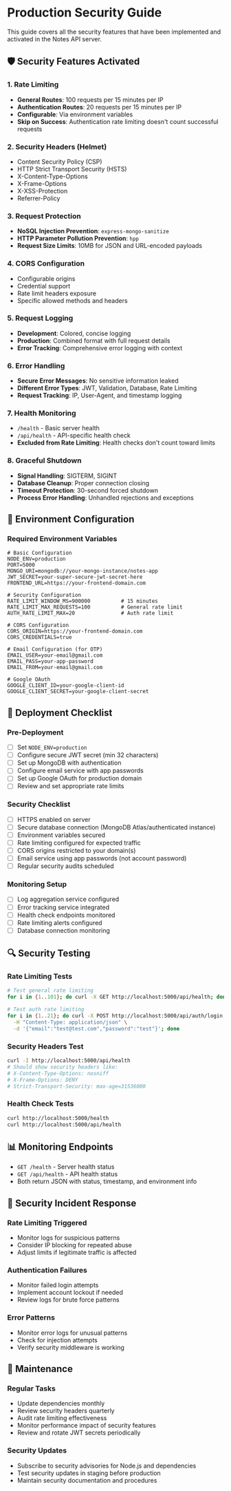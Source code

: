 # Production Security Guide

This guide covers all the security features that have been implemented and activated in the Notes API server.

## 🛡️ Security Features Activated

### 1. Rate Limiting
- **General Routes**: 100 requests per 15 minutes per IP
- **Authentication Routes**: 20 requests per 15 minutes per IP
- **Configurable**: Via environment variables
- **Skip on Success**: Authentication rate limiting doesn't count successful requests

### 2. Security Headers (Helmet)
- Content Security Policy (CSP)
- HTTP Strict Transport Security (HSTS)
- X-Content-Type-Options
- X-Frame-Options
- X-XSS-Protection
- Referrer-Policy

### 3. Request Protection
- **NoSQL Injection Prevention**: `express-mongo-sanitize`
- **HTTP Parameter Pollution Prevention**: `hpp`
- **Request Size Limits**: 10MB for JSON and URL-encoded payloads

### 4. CORS Configuration
- Configurable origins
- Credential support
- Rate limit headers exposure
- Specific allowed methods and headers

### 5. Request Logging
- **Development**: Colored, concise logging
- **Production**: Combined format with full request details
- **Error Tracking**: Comprehensive error logging with context

### 6. Error Handling
- **Secure Error Messages**: No sensitive information leaked
- **Different Error Types**: JWT, Validation, Database, Rate Limiting
- **Request Tracking**: IP, User-Agent, and timestamp logging

### 7. Health Monitoring
- `/health` - Basic server health
- `/api/health` - API-specific health check
- **Excluded from Rate Limiting**: Health checks don't count toward limits

### 8. Graceful Shutdown
- **Signal Handling**: SIGTERM, SIGINT
- **Database Cleanup**: Proper connection closing
- **Timeout Protection**: 30-second forced shutdown
- **Process Error Handling**: Unhandled rejections and exceptions

## 🔧 Environment Configuration

### Required Environment Variables

```env
# Basic Configuration
NODE_ENV=production
PORT=5000
MONGO_URI=mongodb://your-mongo-instance/notes-app
JWT_SECRET=your-super-secure-jwt-secret-here
FRONTEND_URL=https://your-frontend-domain.com

# Security Configuration
RATE_LIMIT_WINDOW_MS=900000          # 15 minutes
RATE_LIMIT_MAX_REQUESTS=100          # General rate limit
AUTH_RATE_LIMIT_MAX=20               # Auth rate limit

# CORS Configuration  
CORS_ORIGIN=https://your-frontend-domain.com
CORS_CREDENTIALS=true

# Email Configuration (for OTP)
EMAIL_USER=your-email@gmail.com
EMAIL_PASS=your-app-password
EMAIL_FROM=your-email@gmail.com

# Google OAuth
GOOGLE_CLIENT_ID=your-google-client-id
GOOGLE_CLIENT_SECRET=your-google-client-secret
```

## 🚀 Deployment Checklist

### Pre-Deployment
- [ ] Set `NODE_ENV=production`
- [ ] Configure secure JWT secret (min 32 characters)
- [ ] Set up MongoDB with authentication
- [ ] Configure email service with app passwords
- [ ] Set up Google OAuth for production domain
- [ ] Review and set appropriate rate limits

### Security Checklist
- [ ] HTTPS enabled on server
- [ ] Secure database connection (MongoDB Atlas/authenticated instance)
- [ ] Environment variables secured
- [ ] Rate limiting configured for expected traffic
- [ ] CORS origins restricted to your domain(s)
- [ ] Email service using app passwords (not account password)
- [ ] Regular security audits scheduled

### Monitoring Setup
- [ ] Log aggregation service configured
- [ ] Error tracking service integrated
- [ ] Health check endpoints monitored
- [ ] Rate limiting alerts configured
- [ ] Database connection monitoring

## 🔍 Security Testing

### Rate Limiting Tests
```bash
# Test general rate limiting
for i in {1..101}; do curl -X GET http://localhost:5000/api/health; done

# Test auth rate limiting  
for i in {1..21}; do curl -X POST http://localhost:5000/api/auth/login \
  -H "Content-Type: application/json" \
  -d '{"email":"test@test.com","password":"test"}'; done
```

### Security Headers Test
```bash
curl -I http://localhost:5000/api/health
# Should show security headers like:
# X-Content-Type-Options: nosniff
# X-Frame-Options: DENY
# Strict-Transport-Security: max-age=31536000
```

### Health Check Tests
```bash
curl http://localhost:5000/health
curl http://localhost:5000/api/health
```

## 📊 Monitoring Endpoints

- `GET /health` - Server health status
- `GET /api/health` - API health status
- Both return JSON with status, timestamp, and environment info

## 🚨 Security Incident Response

### Rate Limiting Triggered
- Monitor logs for suspicious patterns
- Consider IP blocking for repeated abuse
- Adjust limits if legitimate traffic is affected

### Authentication Failures
- Monitor failed login attempts
- Implement account lockout if needed
- Review logs for brute force patterns

### Error Patterns
- Monitor error logs for unusual patterns
- Check for injection attempts
- Verify security middleware is working

## 🔄 Maintenance

### Regular Tasks
- Update dependencies monthly
- Review security headers quarterly
- Audit rate limiting effectiveness
- Monitor performance impact of security features
- Review and rotate JWT secrets periodically

### Security Updates
- Subscribe to security advisories for Node.js and dependencies
- Test security updates in staging before production
- Maintain security documentation and procedures
